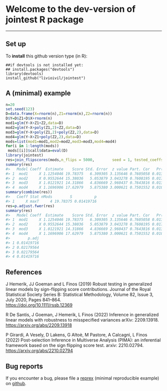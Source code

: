 <!-- README.md is generated from README.Rmd. Please edit that file -->

# Welcome to the dev-version of jointest R package

<!-- #[library flipscores on CRAN](http://cran.r-project.org/web/packages/flipscores/index.html) -->

------------------------------------------------------------------------

## Set up

To **install** this github version type (in R):

    ##if devtools is not installed yet: 
    ## install.packages("devtools") 
    library(devtools)
    install_github("livioivil/jointest")

<!-- ## Some examples -->

## A (minimal) example

``` r
n=20
set.seed(123)
D=data.frame(X=rnorm(n),Z1=rnorm(n),Z2=rnorm(n))
D$Y=D$Z1+D$X+rnorm(n)
mod1=glm(Y~X+Z1+Z2,data=D)
mod2=glm(Y~X+poly(Z1,2)+Z2,data=D)
mod3=glm(Y~X+poly(Z1,2)+poly(Z2,2),data=D)
mod4=glm(Y~X+Z1+poly(Z2,2),data=D)
mods=list(mod1=mod1,mod2=mod2,mod3=mod3,mod4=mod4)
for(i in 1:length(mods))
 mods[[i]]$call$data=eval(D)
library(jointest)
res=join_flipscores(mods,n_flips = 5000,        seed = 1, tested_coeffs = "X")
summary(res)
#>   Model Coeff  Estimate    Score Std. Error  z value Part. Cor   Pr(>|t|)
#> 1  mod1     X 1.1254046 19.78375   6.309305 3.135646 0.7605058 0.01319736
#> 2  mod2     X 0.9552644 15.38036   5.053879 3.043278 0.7608195 0.01779644
#> 3  mod3     X 1.0121921 14.31866   4.836669 2.960437 0.7643816 0.01379724
#> 4  mod4     X 1.1696906 17.62979   5.875380 3.000621 0.7501552 0.01099780
summary(combine(res))
#>   Coeff Stat nMods        S          p
#> 1     X maxT     4 19.78375 0.01419716
res=p.adjust.fwer(res)
summary(res)
#>   Model Coeff  Estimate    Score Std. Error  z value Part. Cor   Pr(>|t|)
#> 1  mod1     X 1.1254046 19.78375   6.309305 3.135646 0.7605058 0.01319736
#> 2  mod2     X 0.9552644 15.38036   5.053879 3.043278 0.7608195 0.01779644
#> 3  mod3     X 1.0121921 14.31866   4.836669 2.960437 0.7643816 0.01379724
#> 4  mod4     X 1.1696906 17.62979   5.875380 3.000621 0.7501552 0.01099780
#>        p.adj
#> 1 0.01419716
#> 2 0.02179564
#> 3 0.02179564
#> 4 0.01419716
```

## References

J Hemerik, JJ Goeman and L Finos (2019) Robust testing in generalized
linear models by sign-flipping score contributions. Journal of the Royal
Statistical Society Series B: Statistical Methodology, Volume 82, Issue
3, July 2020, Pages 841–864.  
<https://doi.org/10.1111/rssb.12369>

R De Santis, J Goeman, J Hemerik, L Finos (2022) Inference in
generalized linear models with robustness to misspecified variances
arXiv: 2209.13918.  
<https://arxiv.org/abs/2209.13918>

P Girardi, A Vesely, D Lakens, G Altoè, M Pastore, A Calcagnì, L Finos
(2022) Post-selection Inference in Multiverse Analysis (PIMA): an
inferential framework based on the sign flipping score test. arxiv:
2210.02794.  
<https://arxiv.org/abs/2210.02794>

## Bug reports

If you encounter a bug, please file a
[reprex](https://github.com/tidyverse/reprex) (minimal reproducible
example) on [github](https://github.com/livioivil/jointest/issues).
